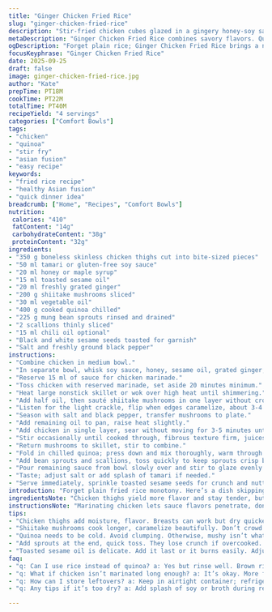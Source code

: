 ```yaml
---
title: "Ginger Chicken Fried Rice"
slug: "ginger-chicken-fried-rice"
description: "Stir-fried chicken cubes glazed in a gingery honey-soy sauce tossed with browned shiitake mushrooms, cooked quinoa, crunchy bean sprouts, and scallions. Finished with toasted sesame seeds. A riff on traditional fried rice swapping brown rice for nutty quinoa, shiitake for earthier depth, and a splash of chili oil for heat. Quick, balanced, flavorful, gluten-adapted option without nuts or dairy."
metaDescription: "Ginger Chicken Fried Rice combines savory flavors. Quinoa stands in for rice, creating a nutty twist. Sear chicken for juicy texture, umami mushrooms"
ogDescription: "Forget plain rice; Ginger Chicken Fried Rice brings a nutty kick with quinoa. Juicy chicken, shiitake, crisp veg — a fresh take on fried rice"
focusKeyphrase: "Ginger Chicken Fried Rice"
date: 2025-09-25
draft: false
image: ginger-chicken-fried-rice.jpg
author: "Kate"
prepTime: PT18M
cookTime: PT22M
totalTime: PT40M
recipeYield: "4 servings"
categories: ["Comfort Bowls"]
tags:
- "chicken"
- "quinoa"
- "stir fry"
- "asian fusion"
- "easy recipe"
keywords:
- "fried rice recipe"
- "healthy Asian fusion"
- "quick dinner idea"
breadcrumb: ["Home", "Recipes", "Comfort Bowls"]
nutrition: 
 calories: "410"
 fatContent: "14g"
 carbohydrateContent: "38g"
 proteinContent: "32g"
ingredients:
- "350 g boneless skinless chicken thighs cut into bite-sized pieces"
- "50 ml tamari or gluten-free soy sauce"
- "20 ml honey or maple syrup"
- "15 ml toasted sesame oil"
- "20 ml freshly grated ginger"
- "200 g shiitake mushrooms sliced"
- "30 ml vegetable oil"
- "400 g cooked quinoa chilled"
- "225 g mung bean sprouts rinsed and drained"
- "2 scallions thinly sliced"
- "15 ml chili oil optional"
- "Black and white sesame seeds toasted for garnish"
- "Salt and freshly ground black pepper"
instructions:
- "Combine chicken in medium bowl."
- "In separate bowl, whisk soy sauce, honey, sesame oil, grated ginger, and chili oil if using."
- "Reserve 15 ml of sauce for chicken marinade."
- "Toss chicken with reserved marinade, set aside 20 minutes minimum."
- "Heat large nonstick skillet or wok over high heat until shimmering."
- "Add half oil, then sauté shiitake mushrooms in one layer without crowding."
- "Listen for the light crackle, flip when edges caramelize, about 3-4 minutes."
- "Season with salt and black pepper, transfer mushrooms to plate."
- "Add remaining oil to pan, raise heat slightly."
- "Add chicken in single layer, sear without moving for 3-5 minutes until bottom is golden brown."
- "Stir occasionally until cooked through, fibrous texture firm, juices run clear."
- "Return mushrooms to skillet, stir to combine."
- "Fold in chilled quinoa; press down and mix thoroughly, warm through."
- "Add bean sprouts and scallions, toss quickly to keep sprouts crisp but warmed."
- "Pour remaining sauce from bowl slowly over and stir to glaze evenly."
- "Taste; adjust salt or add splash of tamari if needed."
- "Serve immediately, sprinkle toasted sesame seeds for crunch and nutty aroma."
introduction: "Forget plain fried rice monotony. Here’s a dish skipping the usual white rice—quinoa steps in, nutty and slightly crunchy. Chicken thighs, juicy and tender, get a quick marinade in a sharp, gingery-sweet sauce that doubles as a glaze. Mushrooms—shiitakes this time—brown deeply, adding umami heft and texture contrast. Bean sprouts—fresh snap—and scallions stir in last, vibrant green flecks lighting up the bowl. "
ingredientsNote: "Chicken thighs yield more flavor and stay tender, but breasts can substitute if minding fat. Shiitake mushrooms carry deep, meaty notes; cremini or button mushrooms work but lack complexity. Quinoa’s nuttiness stands out, and shakes the routine, but you can use brown rice or a mix with bulgur. Fresh ginger is essential. If none on hand, use 5 ml ginger powder sparingly. Toasted sesame oil is delicate; add at end or it burns easily, so adjust if needed. Chili oil optional but adds welcome heat and aroma. Bean sprouts rinse well, drying helps avoid sogginess. Scallions finish with brightness; green tops only for freshness."
instructionsNote: "Marinating chicken lets sauce flavors penetrate, don’t skip or you miss the subtle layering. Start mushrooms first — they take longest to get that golden-brown caramelization which is key for flavor depth. Don’t crowd pan or they steam. Remove, then chicken goes in hot oil; letting chicken sear without moving builds crust and seals juices. Quinoa must be cold or room temp to avoid clumping and mushy texture. Quick stir of sprouts preserves crunch; add too early, and they lose snap and look sad. Taste after mixing sauces, adjust salt or sweetness as you go. Sesame seeds finish with crunch and aroma — toast on dry pan till fragrant, watch carefully to avoid bitterness. Serve piping hot, no resting here or rice clumps."
tips:
- "Chicken thighs add moisture, flavor. Breasts can work but dry quicker. Marinade chicken at least 20 minutes for flavor. Keep skinless for tenderness."
- "Shiitake mushrooms cook longer, caramelize beautifully. Don’t crowd them in the pan. That’s key for browning. Try cremini if shiitakes hard to find."
- "Quinoa needs to be cold. Avoid clumping. Otherwise, mushy isn’t what you want. Rinse it well before cooking. Remove excess starch to stay fluffy."
- "Add sprouts at the end, quick toss. They lose crunch if overcooked. Snappy texture vs. limp is no contest. Quick in and out keeps freshness alive."
- "Toasted sesame oil is delicate. Add it last or it burns easily. Adjust amounts according to flavor liking. Watch sesame seeds closely while toasting."
faq:
- "q: Can I use rice instead of quinoa? a: Yes but rinse well. Brown rice takes longer to cook. Use leftovers if possible; they'll hold up better in stir fry."
- "q: What if chicken isn’t marinated long enough? a: It’s okay. More flavor absorbed over time though. A quick fix is a stronger sauce drizzle before serving."
- "q: How can I store leftovers? a: Keep in airtight container; refrigerate for 3-4 days. Can also freeze; thaw in fridge for even cooking. Reheat on stove."
- "q: Any tips if it’s too dry? a: Add splash of soy or broth during reheating. Ensure even heat distribution to avoid overcooking. Stir well while warming."

---
```

